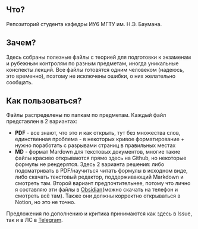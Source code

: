 ## Что?
Репозиторий студента кафедры ИУ6 МГТУ им. Н.Э. Баумана.
## Зачем?
Здесь собраны полезные файлы с теорией для подготовки к экзаменам и рубежным контролям по разным предметам, иногда уникальные конспекты лекций. Все файлы готовятся одним человеком (надеюсь, это временно), поэтому не исключены ошибки, о них желательно сообщать.
## Как пользоваться?
Файлы распределены по папкам по предметам. Каждый файл представлен в 2 вариантах:
- **PDF** - все знают, что это и как открыть, тут без множества слов, единственная проблема - в некоторых кривое форматирование + нужно поработать с разрывами страниц в правильных местах
- **MD** - формат Mardown для текстовых документов, многие такие файлы красиво открываются прямо здесь на Github, но некоторые формулы не рендерятся. Здесь 2 варианта решения: либо подсматривать в PDF/научиться читать формулы в исходном виде, либо скачать текстовый редактор, поддерживающий Markdown и смотреть там. Второй вариант предпочтительнее, потому что лично я составляю эти файлы в [Obsidian](https://obsidian.md/)(можно скачать на телефон и смотреть всё там). Также они должны корректно открываться в Notion, но это не точно.

Предложения по дополнению и критика принимаются как здесь в Issue, так и в ЛС в [Telegram](https://t.me/xterris).